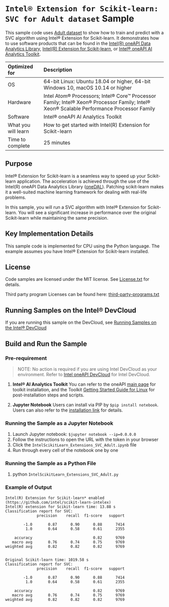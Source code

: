 # `Intel® Extension for Scikit-learn: SVC for Adult dataset` Sample
This sample code uses [Adult dataset](https://archive.ics.uci.edu/ml/datasets/adult) to show how to train and predict with a SVC algorithm using Intel® Extension for Scikit-learn. It demonstrates how to use software products that can be found in the [Intel(R) oneAPI Data Analytics Library](https://software.intel.com/content/www/us/en/develop/tools/oneapi/components/onedal.html), [Intel(R) Extension for Scikit-learn](https://intel.github.io/scikit-learn-intelex/), or [Intel® oneAPI AI Analytics Toolkit](https://software.intel.com/content/www/us/en/develop/tools/oneapi/ai-analytics-toolkit.html).

| Optimized for                     | Description
| :---                              | :---
| OS                                | 64-bit Linux: Ubuntu 18.04 or higher, 64-bit Windows 10, macOS 10.14 or higher
| Hardware                          | Intel Atom® Processors; Intel® Core™ Processor Family; Intel® Xeon® Processor Family; Intel® Xeon® Scalable Performance Processor Family
| Software                          | Intel® oneAPI AI Analytics Toolkit
| What you will learn               | How to get started with Intel(R) Extension for Scikit-learn
| Time to complete                  | 25 minutes

## Purpose

Intel® Extension for Scikit-learn is a seamless way to speed up your Scikit-learn application. The acceleration is achieved through the use of the Intel(R) oneAPI Data Analytics Library ([oneDAL](https://github.com/oneapi-src/oneDAL)). Patching scikit-learn makes it a well-suited machine learning framework for dealing with real-life problems.

In this sample, you will run a SVC algorithm with Intel® Extension for Scikit-learn. You will see a significant increase in performance over the original Scikit-learn while maintaining the same precision.
  
## Key Implementation Details 
This sample code is implemented for CPU using the Python language. The example assumes you have Intel® Extension for Scikit-learn installed.

## License  
Code samples are licensed under the MIT license. See
[License.txt](https://github.com/oneapi-src/oneAPI-samples/blob/master/License.txt) for details.

Third party program Licenses can be found here: [third-party-programs.txt](https://github.com/oneapi-src/oneAPI-samples/blob/master/third-party-programs.txt)

## Running Samples on the Intel&reg; DevCloud
If you are running this sample on the DevCloud, see [Running Samples on the Intel&reg; DevCloud](#run-samples-on-devcloud)

## Build and Run the Sample

### Pre-requirement

> NOTE: No action is required if you are using Intel DevCloud as your environment.
  Refer to [Intel oneAPI DevCloud](https://intelsoftwaresites.secure.force.com/devcloud/oneapi) for Intel DevCloud.

 1. **Intel® AI Analytics Toolkit**
       You can refer to the oneAPI [main page](https://software.intel.com/en-us/oneapi) for toolkit installation,
       and the Toolkit [Getting Started Guide for Linux](https://software.intel.com/en-us/get-started-with-intel-oneapi-linux-get-started-with-the-intel-ai-analytics-toolkit) for post-installation steps and scripts.

 2. **Jupyter Notebook**
       Users can install via PIP by `$pip install notebook`.
       Users can also refer to the [installation link](https://jupyter.org/install) for details.


### Running the Sample as a Jupyter Notebook

1. Launch Jupyter notebook: `$jupyter notebook --ip=0.0.0.0`
2. Follow the instructions to open the URL with the token in your browser
3. Click the `IntelScikitLearn_Extensions_SVC_Adult.ipynb` file
4. Run through every cell of the notebook one by one

### Running the Sample as a Python File

1. python `IntelScikitLearn_Extensions_SVC_Adult.py`

### Example of Output

```
Intel(R) Extension for Scikit-learn* enabled (https://github.com/intel/scikit-learn-intelex)
Intel(R) extension for Scikit-learn time: 13.88 s
Classification report for SVC:
              precision    recall  f1-score   support

        -1.0       0.87      0.90      0.88      7414
         1.0       0.64      0.58      0.61      2355

    accuracy                           0.82      9769
   macro avg       0.76      0.74      0.75      9769
weighted avg       0.82      0.82      0.82      9769


Original Scikit-learn time: 1019.58 s
Classification report for SVC:
              precision    recall  f1-score   support

        -1.0       0.87      0.90      0.88      7414
         1.0       0.64      0.58      0.61      2355

    accuracy                           0.82      9769
   macro avg       0.76      0.74      0.75      9769
weighted avg       0.82      0.82      0.82      9769
```
